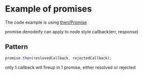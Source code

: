 Example of promises
===================

The code example is using [then/Promise](https://github.com/then/promise)

promise.denodeify can apply to node style callback(err, response)

Pattern
-------
```javascript 
promise.then(reslovedCallback, rejectedCallback);
```

only 1 callback will fireup in 1 promise, either resolved or rejected

